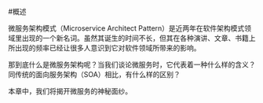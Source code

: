 #概述

微服务架构模式（Microservice Architect Pattern）是近两年在软件架构模式领域里出现的一个新名词。虽然其诞生的时间不长，但其在各种演讲、文章、书籍上所出现的频率已经让很多人意识到它对软件领域所带来的影响。

那到底什么是微服务架构呢？当我们谈论微服务时，它代表着一种什么样的含义？同传统的面向服务架构（SOA）相比，有什么样的区别？

本章中，我们将揭开微服务的神秘面纱。
